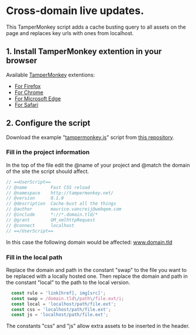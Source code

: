 # Cross-domain live updates.

This TamperMonkey script adds a cache busting query to all assets on the page and replaces key urls with ones from localhost.

## 1. Install TamperMonkey extention in your browser

Available [TamperMonkey](https://www.tampermonkey.net/) extentions:
- [For Firefox](https://addons.mozilla.org/en-US/firefox/addon/tampermonkey/)
- [For Chrome](https://chrome.google.com/webstore/detail/tampermonkey/dhdgffkkebhmkfjojejmpbldmpobfkfo?hl=en)
- [For Microsoft Edge](https://www.microsoft.com/en-us/p/tampermonkey/9nblggh5162s?activetab=pivot:overviewtab)
- [For Safari](https://apps.apple.com/us/app/tampermonkey/id1482490089?mt=12)

## 2. Configure the script

Download the example "[tampermonkey.js](https://raw.githubusercontent.com/WoollyMittens/tampermonkey-quick-refresh/master/tampermonkey.js)" script from [this repository](https://github.com/WoollyMittens/tampermonkey-quick-refresh).

### Fill in the project information

In the top of the file edit the @name of your project and @match the domain of the site the script should affect.

```javascript
// ==UserScript==
// @name         Fast CSS reload
// @namespace    http://tampermonkey.net/
// @version      0.1.0
// @description  Cache-bust all the things
// @author       maurice.vancreij@webqem.com
// @include      *://*.domain.tld/*
// @grant        GM_xmlhttpRequest
// @connect      localhost
// ==/UserScript==
```

In this case the following domain would be affected: www.domain.tld

### Fill in the local path

Replace the domain and path in the constant "swap" to the file you want to be replaced with a locally hosted one.
Then replace the domain and path in the constant "local" to the path to the local version.

```javascript
  const rule = 'link[href], img[src]';
  const swap = /domain.tld\/path\/file.ext/i;
  const local = 'localhost/path/file.ext';
  const css = 'localhost/path/file.ext';
  const js = 'localhost/path/file.ext';
```

The constants "css" and "js" allow extra assets to be inserted in the header.
